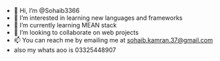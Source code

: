 - 👋 Hi, I’m @Sohaib3366
- 👀 I’m interested in learning new languages and frameworks
- 🌱 I’m currently learning MEAN stack
- 💞️ I’m looking to collaborate on web projects
- 📫 You can reach me by emailing me at sohaib.kamran.37@gmail.com
- also my whats aoo is 03325448907

<!--
Sohaib3366/Sohaib3366 is a ✨ special ✨ repository because its `README.md` (this file) appears on your GitHub profile.
You can click the Preview link to take a look at your changes.
-->
